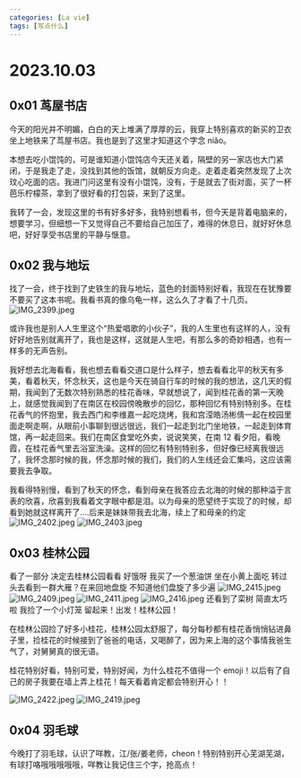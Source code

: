 ```yaml
---
categories: [La vie]
tags: [写点什么]
---
```


# 2023.10.03

## 0x01 茑屋书店

今天的阳光并不明媚，白白的天上堆满了厚厚的云，我穿上特别喜欢的新买的卫衣坐上地铁来了茑屋书店。我也是到了这里才知道这个字念 niǎo。

本想去吃小馄饨的，可是谁知道小馄饨店今天还关着，隔壁的另一家店也大门紧闭，于是我走了走，没找到其他的饭馆，就朝反方向走。走着走着突然发现了上次玟心吃面的店。我进门问这里有没有小馄饨，没有，于是就去了街对面，买了一杯芭乐柠檬茶，拿到了很好看的打包袋，来到了这里。

我转了一会，发现这里的书有好多好多，我特别想看书，但今天是背着电脑来的，想要学习，但细想一下又觉得自己不要给自己加压了，难得的休息日，就好好休息吧，好好享受书店里的平静与惬意。

## 0x02 我与地坛

找了一会，终于找到了史铁生的我与地坛，蓝色的封面特别好看，我现在在犹豫要不要买了这本书呢。我看书真的像乌龟一样，这么久了才看了十几页。
![IMG_2399.jpeg](https://s2.loli.net/2023/10/04/v1jKlp7ygmDMtoU.jpg)

或许我也是别人人生里这个“热爱唱歌的小伙子”，我的人生里也有这样的人，没有好好地告别就离开了，我也是这样，这就是人生吧，有那么多的奇妙相遇，也有一样多的无声告别。

我好想去北海看看，我也想去看看交道口是什么样子，想去看看北平的秋天有多美，看着秋天，怀念秋天，这也是今天在骑自行车的时候的我的想法，这几天的假期，我闻到了无数次特别熟悉的桂花香味，早就想说了，闻到桂花香的第一天晚上，就感觉我闻到了在南区在校园傍晚散步的回忆，那种回忆有特别特别多。在桂花香气的怀抱里，我去西门和李维嘉一起吃烧烤，我和宫滢皓汤彬倩一起在校园里面走啊走啊，从眼前小事聊到很远很远，我们一起走到北门坐地铁，一起走到体育馆，再一起走回来。我们在南区食堂吃外卖，说说笑笑，在南 12 看夕阳，看晚霞，在桂花香气里去浴室洗澡。这样的回忆有特别特别多，但好像已经离我很远了，我怀念那时候的我，怀念那时候的我们，我们的人生线还会汇集吗，这应该需要我去争取。

我看得特别慢，看到了秋天的怀念，看到母亲在我答应去北海的时候的那种溢于言表的欣喜，欣喜到我看着文字眼中都是泪。以为母亲的愿望终于实现了的时候，却看到她就这样离开了….后来是妹妹带我去北海，续上了和母亲的约定
![IMG_2402.jpeg](https://s2.loli.net/2023/10/04/gvL6DP4Yh7eFKkw.jpg)
![IMG_2403.jpeg](https://s2.loli.net/2023/10/04/hnEI2rLC8SlzmVB.jpg)

## 0x03 桂林公园

看了一部分 决定去桂林公园看看 好饿呀 我买了一个葱油饼 坐在小黄上面吃 转过头去看到一群大雁？在来回地盘旋 不知道他们盘旋了多少遍
![IMG_2415.jpeg](https://s2.loli.net/2023/10/04/ktEGwySovpFxqPB.jpg)
![IMG_2409.jpeg](https://s2.loli.net/2023/10/04/Sok9nC8jReMHXiQ.jpg)
![IMG_2411.jpeg](https://s2.loli.net/2023/10/04/2Eqal3DO9fCmbGe.jpg)
![IMG_2416.jpeg](https://s2.loli.net/2023/10/04/IQOHVRDTKSBg85z.jpg)
还看到了栾树 简直太巧啦 我捡了一个小灯笼 留起来！出发！桂林公园！

在桂林公园捡了好多小桂花，桂林公园太舒服了，每分每秒都有桂花香悄悄钻进鼻子里，捡桂花的时候接到了爸爸的电话，又喝醉了，因为来上海的这个事情我爸生气了，对舅舅真的很无语。

桂花特别好看，特别可爱，特别好闻，为什么桂花不值得一个 emoji！以后有了自己的房子我要在墙上弄上桂花！每天看着肯定都会特别开心！！

![IMG_2422.jpeg](https://s2.loli.net/2023/10/04/u21laPJvbrQYfm7.jpg)
![IMG_2419.jpeg](https://s2.loli.net/2023/10/04/WN8RPFuAHrbtqsJ.jpg)

## 0x04 羽毛球

今晚打了羽毛球，认识了咩教，江/张/姜老师，cheon！特别特别开心芜湖芜湖，有球打咯哦哦哦哦哦，咩教让我记住三个字，抢高点！
